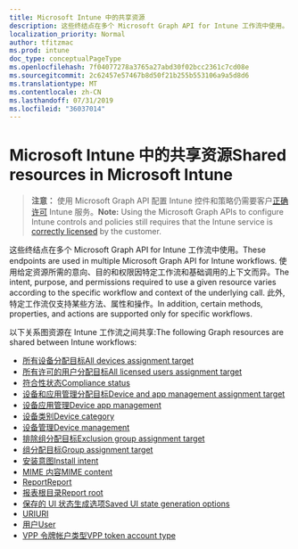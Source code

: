 ```yaml
---
title: Microsoft Intune 中的共享资源
description: 这些终结点在多个 Microsoft Graph API for Intune 工作流中使用。  使用给定资源所需的意向、目的和权限因特定工作流和基础调用的上下文而异。  此外, 特定工作流仅支持某些方法、属性和操作。
localization_priority: Normal
author: tfitzmac
ms.prod: intune
doc_type: conceptualPageType
ms.openlocfilehash: 7f04077278a3765a27abd30f02bcc2361c7cd08e
ms.sourcegitcommit: 2c62457e57467b8d50f21b255b553106a9a5d8d6
ms.translationtype: MT
ms.contentlocale: zh-CN
ms.lasthandoff: 07/31/2019
ms.locfileid: "36037014"
---
```

# <a name="shared-resources-in-microsoft-intune"></a><span data-ttu-id="f4172-105">Microsoft Intune 中的共享资源</span><span class="sxs-lookup"><span data-stu-id="f4172-105">Shared resources in Microsoft Intune</span></span>

> <span data-ttu-id="f4172-106">**注意：** 使用 Microsoft Graph API 配置 Intune 控件和策略仍需要客户[正确许可](https://www.microsoft.com/en-us/cloud-platform/microsoft-intune-pricing) Intune 服务。</span><span class="sxs-lookup"><span data-stu-id="f4172-106">**Note:** Using the Microsoft Graph APIs to configure Intune controls and policies still requires that the Intune service is [correctly licensed](https://www.microsoft.com/en-us/cloud-platform/microsoft-intune-pricing) by the customer.</span></span>

<span data-ttu-id="f4172-107">这些终结点在多个 Microsoft Graph API for Intune 工作流中使用。</span><span class="sxs-lookup"><span data-stu-id="f4172-107">These endpoints are used in multiple Microsoft Graph API for Intune workflows.</span></span>  <span data-ttu-id="f4172-108">使用给定资源所需的意向、目的和权限因特定工作流和基础调用的上下文而异。</span><span class="sxs-lookup"><span data-stu-id="f4172-108">The intent, purpose, and permissions required to use a given resource varies according to the specific workflow and context of the underlying call.</span></span>  <span data-ttu-id="f4172-109">此外, 特定工作流仅支持某些方法、属性和操作。</span><span class="sxs-lookup"><span data-stu-id="f4172-109">In addition, certain methods, properties, and actions are supported only for specific workflows.</span></span>

<span data-ttu-id="f4172-110">以下关系图资源在 Intune 工作流之间共享:</span><span class="sxs-lookup"><span data-stu-id="f4172-110">The following Graph resources are shared between Intune workflows:</span></span>  

- [<span data-ttu-id="f4172-111">所有设备分配目标</span><span class="sxs-lookup"><span data-stu-id="f4172-111">All devices assignment target</span></span>](intune-shared-alldevicesassignmenttarget.md)
- [<span data-ttu-id="f4172-112">所有许可的用户分配目标</span><span class="sxs-lookup"><span data-stu-id="f4172-112">All licensed users assignment target</span></span>](intune-shared-alllicensedusersassignmenttarget.md)
- [<span data-ttu-id="f4172-113">符合性状态</span><span class="sxs-lookup"><span data-stu-id="f4172-113">Compliance status</span></span>](intune-shared-compliancestatus.md)
- [<span data-ttu-id="f4172-114">设备和应用管理分配目标</span><span class="sxs-lookup"><span data-stu-id="f4172-114">Device and app management assignment target</span></span>](intune-shared-deviceandappmanagementassignmenttarget.md)
- [<span data-ttu-id="f4172-115">设备应用管理</span><span class="sxs-lookup"><span data-stu-id="f4172-115">Device app management</span></span>](intune-shared-deviceappmanagement.md)
- [<span data-ttu-id="f4172-116">设备类别</span><span class="sxs-lookup"><span data-stu-id="f4172-116">Device category</span></span>](intune-shared-devicecategory.md)
- [<span data-ttu-id="f4172-117">设备管理</span><span class="sxs-lookup"><span data-stu-id="f4172-117">Device management</span></span>](intune-shared-devicemanagement.md)
- [<span data-ttu-id="f4172-118">排除组分配目标</span><span class="sxs-lookup"><span data-stu-id="f4172-118">Exclusion group assignment target</span></span>](intune-shared-exclusiongroupassignmenttarget.md)
- [<span data-ttu-id="f4172-119">组分配目标</span><span class="sxs-lookup"><span data-stu-id="f4172-119">Group assignment target</span></span>](intune-shared-groupassignmenttarget.md)
- [<span data-ttu-id="f4172-120">安装意图</span><span class="sxs-lookup"><span data-stu-id="f4172-120">Install intent</span></span>](intune-shared-installintent.md)
- [<span data-ttu-id="f4172-121">MIME 内容</span><span class="sxs-lookup"><span data-stu-id="f4172-121">MIME content</span></span>](intune-shared-mimecontent.md)
- [<span data-ttu-id="f4172-122">Report</span><span class="sxs-lookup"><span data-stu-id="f4172-122">Report</span></span>](intune-shared-report.md)
- [<span data-ttu-id="f4172-123">报表根目录</span><span class="sxs-lookup"><span data-stu-id="f4172-123">Report root</span></span>](intune-shared-reportroot.md)
- [<span data-ttu-id="f4172-124">保存的 UI 状态生成选项</span><span class="sxs-lookup"><span data-stu-id="f4172-124">Saved UI state generation options</span></span>](intune-shared-saveduistategenerationoptions.md)
- [<span data-ttu-id="f4172-125">URI</span><span class="sxs-lookup"><span data-stu-id="f4172-125">URI</span></span>](intune-shared-uri.md)
- [<span data-ttu-id="f4172-126">用户</span><span class="sxs-lookup"><span data-stu-id="f4172-126">User</span></span>](intune-shared-user.md)
- [<span data-ttu-id="f4172-127">VPP 令牌帐户类型</span><span class="sxs-lookup"><span data-stu-id="f4172-127">VPP token account type</span></span>](intune-shared-vpptokenaccounttype.md)
